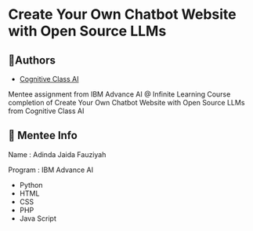 # Create Your Own Chatbot Website with Open Source LLMs

## 🔗Authors

- [Cognitive Class AI](https://courses.cognitiveclass.ai/)

Mentee assignment from IBM Advance AI @ Infinite Learning Course completion of Create Your Own Chatbot Website with Open Source LLMs from Cognitive Class AI


## 🐹 Mentee Info 
Name : Adinda Jaida Fauziyah

Program : IBM Advance AI

* Python
* HTML
* CSS
* PHP
* Java Script
